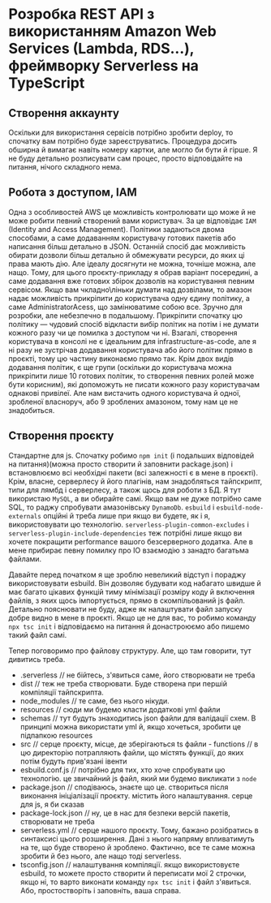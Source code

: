 # Розробка REST API з використанням Amazon Web Services (Lambda, RDS...), фреймворку Serverless на TypeScript

## Створення аккаунту
Оскільки для використання сервісів потрібно зробити deploy, то спочатку вам потрібно буде зареєструватись. Процедура досить обширна й вимагає навіть номеру картки, але могло би бути й гірше. Я не буду детально розписувати сам процес, просто відповідайте на питання, нічого складного нема.

## Робота з доступом, IAM
Одна з особливостей AWS це можливість контролювати що може й не може робити певний створений вами користувач. За це відповідає `IAM` (Identity and Access Management). Політики задаються двома способами, а саме додаванням користувачу готових пакетів або написання більш детально в JSON. Останній спосіб дає можливість обирати дозволи більш детально й обмежувати ресурси, до яких ці права мають дію. Але ідеалу досягнути не можна, точніше можна, але нащо. Тому, для цього проєкту-прикладу я обрав варіант посередині, а саме додавання вже готових збірок дозволів на користування певним сервісом. Якщо вам чкладно\ліньки думати над дозвілами, то амазон надає можливість прикріпити до користувача одну єдину політику, а саме AdministratorAcess, що замінюватиме собою все. Зручно для розробки, але небезпечно в подальшому. Прикріпити спочатку цю політику — чудовий спосіб відкласти вибір політик на потім і не думати кожного разу чи це помилка з доступом чи ні. Взагалі, створення користувача в консолі не є ідеальним для infrastructure-as-code, але я ні разу не зустрічав додавання користувача або його політик прямо в проєкті, тому цю частину виконаємо прямо так. Крім двох видів додавання політик, є ще групи (оскільки до користувача можна прикріпити лише 10 готових політик, то створення певних ролей може бути корисним), які допоможуть не писати кожного разу користувачам однакові привілеї. Але нам вистачить одного користувача й одної, зробленої власноруч, або 9 зроблених амазоном, тому нам це не знадобиться.

## Створення проєкту
Стандартне для js. Спочатку робимо `npm init` (і подальших відповідей на питання)(можна просто створити й заповнити package.json) і встановлюємо всі необхідні пакети (всі залежності є в мене в проєкті). Крім, власне, серверлесу й його плагінів, нам знадобляться тайпскрипт, типи для лямбд і серверлесу, а також щось для роботи з БД. Я тут використаю `MySQL`, а ви обирайте самі. Якщо вам не дуже потрібно саме SQL, то раджу спробувати амазонівську `DynamoDb`. `esbuild` i `esbuild-node-externals` опційні й треба лише при якщо ви будете, як і я, використовувати цю технологію. `serverless-plugin-common-excludes` i `serverless-plugin-include-dependencies` теж потрібні лише якщо ви хочете покращити performance вашого безсерверного додатка. Але в мене прибирає певну помилку про IO взаємодію з занадто багатьма файлами.

Давайте перед початком я ще зроблю невеликий відступ і пораджу використовувати esbuild. Він дозволяє будувати код набагато швидше й має багато цікавих функцій тиму мінімізації розміру коду й включення файлів, з яких щось імпортується, прямо в скомпільований js файл. Детально пояснювати не буду, адже як налаштувати файл запуску добре видно в мене в проєкті. Якщо це не для вас, то робимо команду `npx tsc init` і відповідаємо на питання й донастроюємо або пишемо такий файл самі.

Тепер поговоримо про файлову структуру. Але, що там говорити, тут дивитись треба.
- .serverless // не бійтесь, з'явиться саме, його створювати не треба
- dist // теж не треба створювати. Буде створена при першій компіляції тайпскрипта.
- node_modules // те саме, без нього нікуди.
- resources // сюди ми будемо класти додаткові yml файли
- schemas // тут будуть знаходитись json файли для валідації схем. В принципі можна використати yml й, якщо хочеться, зробити це підпапкою resources
- src // серце проєкту, місце, де зберігаються ts файли
      - functions // в цю директорію потрапляють файли, що містять функції, до яких потім будуть прив'язані івенти
- esbuild.conf.js // потрібно для тих, хто хоче спробувати цю технологію. це звичайний js файл, який ми будемо викликати з `node`
- package.json // сподіваюсь, знаєте що це. створиться після виконання ініціалізації проєкту. містить його налаштування. серце для js, я би сказав
- package-lock.json // ну, це в нас для безпеки версій пакетів, створювати не треба
- serverless.yml // серце нашого проєкту. Тому, бажано розібратись в синтаксисі цього розширення. Дані з нього напряму впливатимуть на те, що буде створено й зроблено. Фактично, все те саме можна зробити й без нього, але нащо тоді serverless.
- tsconfig.json // налаштування компіляції. якщо використовуєте esbuild, то можете просто створити й переписати мої 2 строчки, якщо ні, то варто виконати команду `npx tsc init` і файл з'явиться. Або, простостворіть і заповніть, ваша справа.
